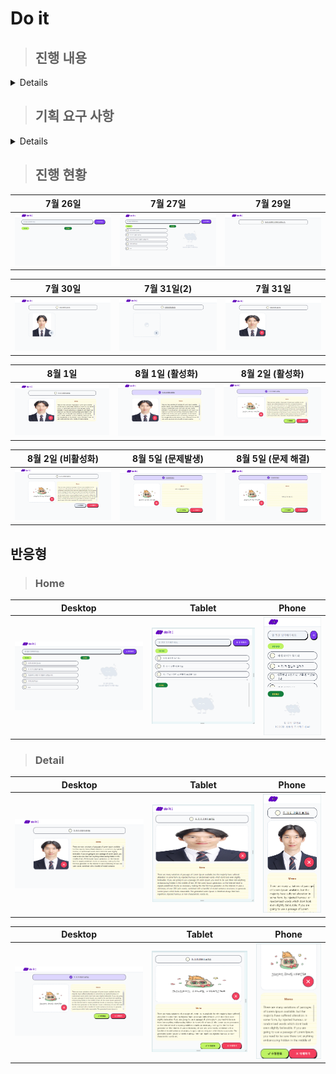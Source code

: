 # Do it

> ## 진행 내용

<details>

- 7/25 navbar 만들고 input 만들다가 일시중지
- 7/26 add btn 만들고 input 95%만듦, get 호출 만들어야함
- 7/27 오후 홈 컴포넌트 만드는 중 60%이상 완료
- 7/27 저녁 디테일 부분 데이터 넘기고 종료
- 7/29 디테일 상단 헤더 만들기 완료
- 7/30 priority 문제 해결
  <details>

  - nav logo에서 `warn-once.js:16 Image with src "/_next/static/media/Size=Large.6588b7c0.png" was detected as the Largest Contentful Paint (LCP). Please add the "priority" property if this image is above the fold.` 라는 문제가 생김
  - 이 경고 메시지는 특정 이미지가 페이지 로딩 시 Largest Contentful Paint (LCP)의 주요 요소로 감지되었음을 의미힌다. LCP는 사용자가 페이지가 로드될 때 시각적으로 표시되는 가장 큰 요소로, 웹 성능을 측정하는 중요한 지표 중 하나다. 따라서, 중요한 이미지를 빠르게 로드하여 사용자 경험을 개선하는 것이 좋다.
  - Next.js에서 next/image 컴포넌트를 사용할 때, 중요한 이미지를 우선적으로 로드하도록 priority 속성을 추가할 수 있다. 이 속성을 사용하면 해당 이미지가 더 빨리 로드되도록 최적화된다.
  - 따라서 nav logo 중 large logo에 priority를 주면서 해결 완료
  </details>

- 7/30 디테일 페이지 이미지 업로드 기능 추가
- 7/31 Image 꽉채우는 방법 터득
  <details>

  - next.js의 컴포넌트인 Image가 꽉 차지 않는 문제를 해결
  - Image 컴포넌트의 fill을 true로 바꿔주면서 해결완료
  - 주의 해야할 점
    - alt, src, height, width가 required이기 때문에 하나라도 없으면 error가 나온다. 하지만 fill을 true로 하면 width, height가 없어도 에러가 발생하지 않는다.
  - 참고 사이트 [Next.js Image Component](https://nextjs.org/docs/pages/api-reference/components/image)
  - 추가로 div태그에 radius를 적용했다면 자식 컴포넌트들도 각각 똑같이 적용해야 한다.
  </details>

- 7/31 이미지를 업로드만 가능하고 삭제는 불가능한 것 같아서 X버튼을 만들어서 이미지 없애기를 추가했다.
- 8/1 memo지 부분 만들고 detail 상단에 네임헤더? 태그? 클릭시 isCompleted를 바꿀 수 있게 추가했다.
- 다음에 해야하는 일은
  - 버튼 추가
  - put, delete api 연결
- 8/2 버튼 추가 완료
  - api 연결 및 테스트 필요
- 8/3 api 생성
  - delete item
  - post item => 기존에 페이지에 같이 존재했던 함수를 분리함
  - post image
  - patch item
- 8/4 디테일 페이지 memo 입력 개발
- 8/5 프로젝트 마무리
  <details>

  - 발생한 이슈
    - textarea에 글을 작성할 때 상하좌우로 가운데에 위치하고 싶었으나 상단 중앙에만 위치하는 문제가 발생
    - line-height를 231px로 바꿔서 해결한 줄 알았으나 줄바꿈 할 때 231px씩 차이가 나기 시작함
    - 이를 해결하기 위해서
      - 보여주는 것은 p태그를 보여준다.
        - p태그를 div로 감싸서 상하좌우 중앙에 위치하도록 flex justify-center items-center를 줌
        - p태그를 클릭시 textarea 태그로 포커스가 넘어가도록 함수로 설정했다.
    - 결과적으로 상하좌우에서 중앙에 위치하는 memo값을 볼 수 있었으며 글이 길어지더라도 overflow-y-auto로 인해 스크롤이 자동으로 적용되었다.
    </details>

</details>

> ## 기획 요구 사항

<details>

### 공통

- 제시된 폰트, 컬러 시스템을 설정해 주세요.
- 재사용성을 위해 공용 컴포넌트를 만들어 주세요.
- 반응형 웹 디자인을 준수해주세요
  - 모바일 레이아웃
  - 태블릿 레이아웃
  - 데스크탑 레이아웃

### 할 일 목록 페이지(`/`)

**목록 조회**

- ‘로고’ 버튼을 클릭하면 ‘/’ 페이지로 이동합니다. (새로고침)
- 진행 중인 할 일과 완료된 할 일을 나누어 볼 수 있습니다.
- 할 일 목록은 무한스크롤로 이어집니다.

**할 일 추가**

- 상단 입력창에 할 일 텍스트를 입력하고 `추가하기` 버튼을 클릭하거나 엔터를 치면 할 일을 새로 생성합니다.

**완료**

- 할 일 항목의 왼쪽 버튼을 클릭하면 체크 표시가가 되면서 완료 상태가 됩니다.

### 할 일 상세 페이지(`/items/{itemId}`)

**할 일 수정**

- 할 일 항목을 클릭한 후 항목 수정이 가능합니다.
- 항목 이름을 수정할 수 있습니다.
- 메모를 추가할 수 있습니다.
- 이미지(최대 1개)를 첨부할 수 있습니다.
  - 이미지 파일 이름은 영어로만 이루어져야 합니다.
  - 파일 크기는 5MB 이하여야 합니다.
- `수정 완료` 버튼을 클릭하면 수정 사항이 반영되고, 할 일 목록 페이지로 이동합니다.

**할 일 삭제**

- `삭제하기` 버튼을 클릭하면 할 일 삭제가 가능하며, 삭제 후 할 일 목록 페이지로 이동합니다.
</details>

> ## 진행 현황

|          7월 26일           |          7월 27일           |          7월 29일           |
| :-------------------------: | :-------------------------: | :-------------------------: |
| ![image](/records/0726.png) | ![image](/records/0727.png) | ![image](/records/0729.png) |

|          7월 30일           |          7월 31일(2)          |          7월 31일           |
| :-------------------------: | :---------------------------: | :-------------------------: |
| ![image](/records/0730.png) | ![image](/records/0730-2.png) | ![image](/records/0731.png) |

|           8월 1일           |       8월 1일 (활성화)        |      8월 2일 (활성화)       |
| :-------------------------: | :---------------------------: | :-------------------------: |
| ![image](/records/0801.png) | ![image](/records/0801-4.png) | ![image](/records/0802.png) |

|      8월 2일 (비활성화)       |     8월 5일 (문제발생)      |      8월 5일 (문제 해결)      |
| :---------------------------: | :-------------------------: | :---------------------------: |
| ![image](/records/0802-4.png) | ![image](/records/0805.png) | ![image](/records/0805-2.png) |

## 반응형

> ### Home

|           Desktop           |            Tablet             |            Phone             |
| :-------------------------: | :---------------------------: | :--------------------------: |
| ![image](/records/0727.png) | ![image](/records/tablet.png) | ![image](/records/phone.png) |

> ### Detail

|           Desktop           |            Tablet             |             Phone             |
| :-------------------------: | :---------------------------: | :---------------------------: |
| ![image](/records/0801.png) | ![image](/records/0801-3.png) | ![image](/records/0801-2.png) |

|           Desktop           |            Tablet             |             Phone             |
| :-------------------------: | :---------------------------: | :---------------------------: |
| ![image](/records/0802.png) | ![image](/records/0802-2.png) | ![image](/records/0802-3.png) |
